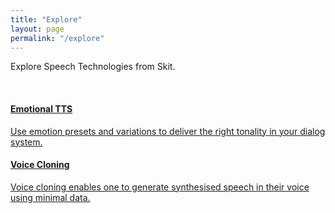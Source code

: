```yaml
---
title: "Explore"
layout: page
permalink: "/explore"
---
```

<script src="https://cdnjs.cloudflare.com/ajax/libs/geopattern/1.2.3/js/geopattern.min.js"></script>

Explore Speech Technologies from Skit.

<br>

<div class="row">
  <div class="col-md-3">
    <div class="explore-card">
    <a href="/explore/emotional-tts">
      <div class="explore-card-banner"></div>
      <div class="explore-card-content">
        <h4 class="explore-card-title">Emotional TTS</h4>
        <div class="explore-card-description">
          Use emotion presets and variations to deliver the right tonality in your
          dialog system.
        </div>
      </div>
    </a>
    </div>
  </div>

  <div class="row">
    <div class="col-md-3">
      <div class="explore-card">
      <a href="/explore/voice-cloning">
        <div class="explore-card-banner"></div>
        <div class="explore-card-content">
          <h4 class="explore-card-title">Voice Cloning</h4>
          <div class="explore-card-description">
            Voice cloning enables one to generate synthesised speech in their voice using minimal data.
          </div>
        </div>
      </a>
    </div>
  </div>


<script>
$('.explore-card').each(function () {
  let card = $(this)
  let title = card.find('.explore-card-title').first().text()
  let pattern = GeoPattern.generate(title)
  card.find('.explore-card-banner').css('background-image', pattern.toDataUrl())
})
</script>
